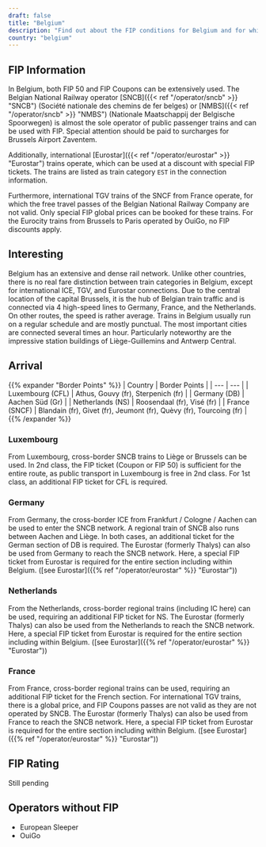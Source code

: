 ```yaml
---
draft: false
title: "Belgium"
description: "Find out about the FIP conditions for Belgium and for which operators you can benefit from discounts."
country: "belgium"
---
```


## FIP Information

In Belgium, both FIP 50 and FIP Coupons can be extensively used. The Belgian National Railway operator [SNCB]({{< ref "/operator/sncb" >}} "SNCB") (Société nationale des chemins de fer belges) or [NMBS]({{< ref "/operator/sncb" >}} "NMBS") (Nationale Maatschappij der Belgische Spoorwegen) is almost the sole operator of public passenger trains and can be used with FIP. Special attention should be paid to surcharges for Brussels Airport Zaventem.

Additionally, international [Eurostar]({{< ref "/operator/eurostar" >}} "Eurostar") trains operate, which can be used at a discount with special FIP tickets. The trains are listed as train category `EST` in the connection information.

Furthermore, international TGV trains of the SNCF from France operate, for which the free travel passes of the Belgian National Railway Company are not valid. Only special FIP global prices can be booked for these trains. For the Eurocity trains from Brussels to Paris operated by OuiGo, no FIP discounts apply.

## Interesting

Belgium has an extensive and dense rail network. Unlike other countries, there is no real fare distinction between train categories in Belgium, except for international ICE, TGV, and Eurostar connections. Due to the central location of the capital Brussels, it is the hub of Belgian train traffic and is connected via 4 high-speed lines to Germany, France, and the Netherlands. On other routes, the speed is rather average. Trains in Belgium usually run on a regular schedule and are mostly punctual. The most important cities are connected several times an hour. Particularly noteworthy are the impressive station buildings of Liège-Guillemins and Antwerp Central.

## Arrival

{{% expander "Border Points" %}}
| Country | Border Points |
| --- | --- |
| Luxembourg (CFL) | Athus, Gouvy (fr), Sterpenich (fr) |
| Germany (DB) | Aachen Süd (Gr) |
| Netherlands (NS) | Roosendaal (fr), Visé (fr) |
| France (SNCF) | Blandain (fr), Givet (fr), Jeumont (fr), Quèvy (fr), Tourcoing (fr) |
{{% /expander %}}

### Luxembourg

From Luxembourg, cross-border SNCB trains to Liège or Brussels can be used. In 2nd class, the FIP ticket (Coupon or FIP 50) is sufficient for the entire route, as public transport in Luxembourg is free in 2nd class. For 1st class, an additional FIP ticket for CFL is required.

### Germany

From Germany, the cross-border ICE from Frankfurt / Cologne / Aachen can be used to enter the SNCB network. A regional train of SNCB also runs between Aachen and Liège. In both cases, an additional ticket for the German section of DB is required. The Eurostar (formerly Thalys) can also be used from Germany to reach the SNCB network. Here, a special FIP ticket from Eurostar is required for the entire section including within Belgium. ([see Eurostar]({{% ref "/operator/eurostar" %}} "Eurostar"))

### Netherlands

From the Netherlands, cross-border regional trains (including IC here) can be used, requiring an additional FIP ticket for NS. The Eurostar (formerly Thalys) can also be used from the Netherlands to reach the SNCB network. Here, a special FIP ticket from Eurostar is required for the entire section including within Belgium. ([see Eurostar]({{% ref "/operator/eurostar" %}} "Eurostar"))

### France

From France, cross-border regional trains can be used, requiring an additional FIP ticket for the French section. For international TGV trains, there is a global price, and FIP Coupons passes are not valid as they are not operated by SNCB. The Eurostar (formerly Thalys) can also be used from France to reach the SNCB network. Here, a special FIP ticket from Eurostar is required for the entire section including within Belgium. ([see Eurostar]({{% ref "/operator/eurostar" %}} "Eurostar"))

## FIP Rating

Still pending

## Operators without FIP

- European Sleeper
- OuiGo
